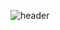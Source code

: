 ![header](https://capsule-render.vercel.app/api?type=slice&color=auto&height=300&section=header&text=Java%20%EA%B3%B5%EC%9E%A5&fontSize=50)
